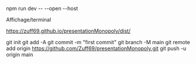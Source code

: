 
npm run dev -- --open --host

Affichage/terminal

https://zuff69.github.io/presentationMonopoly/dist/


git init
git add -A
git commit -m "first commit"
git branch -M main
git remote add origin https://github.com/Zuff69/presentationMonopoly.git
git push -u origin main